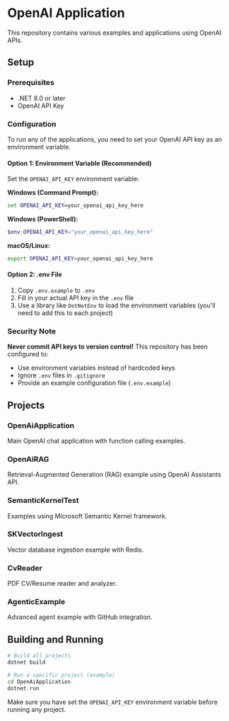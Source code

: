 # OpenAI Application

This repository contains various examples and applications using OpenAI APIs.

## Setup

### Prerequisites
- .NET 8.0 or later
- OpenAI API Key

### Configuration

To run any of the applications, you need to set your OpenAI API key as an environment variable.

#### Option 1: Environment Variable (Recommended)
Set the `OPENAI_API_KEY` environment variable:

**Windows (Command Prompt):**
```cmd
set OPENAI_API_KEY=your_openai_api_key_here
```

**Windows (PowerShell):**
```powershell
$env:OPENAI_API_KEY="your_openai_api_key_here"
```

**macOS/Linux:**
```bash
export OPENAI_API_KEY=your_openai_api_key_here
```

#### Option 2: .env File
1. Copy `.env.example` to `.env`
2. Fill in your actual API key in the `.env` file
3. Use a library like `DotNetEnv` to load the environment variables (you'll need to add this to each project)

### Security Note

**Never commit API keys to version control!** This repository has been configured to:
- Use environment variables instead of hardcoded keys
- Ignore `.env` files in `.gitignore`
- Provide an example configuration file (`.env.example`)

## Projects

### OpenAiApplication
Main OpenAI chat application with function calling examples.

### OpenAiRAG
Retrieval-Augmented Generation (RAG) example using OpenAI Assistants API.

### SemanticKernelTest
Examples using Microsoft Semantic Kernel framework.

### SKVectorIngest
Vector database ingestion example with Redis.

### CvReader
PDF CV/Resume reader and analyzer.

### AgenticExample
Advanced agent example with GitHub integration.

## Building and Running

```bash
# Build all projects
dotnet build

# Run a specific project (example)
cd OpenAiApplication
dotnet run
```

Make sure you have set the `OPENAI_API_KEY` environment variable before running any project.